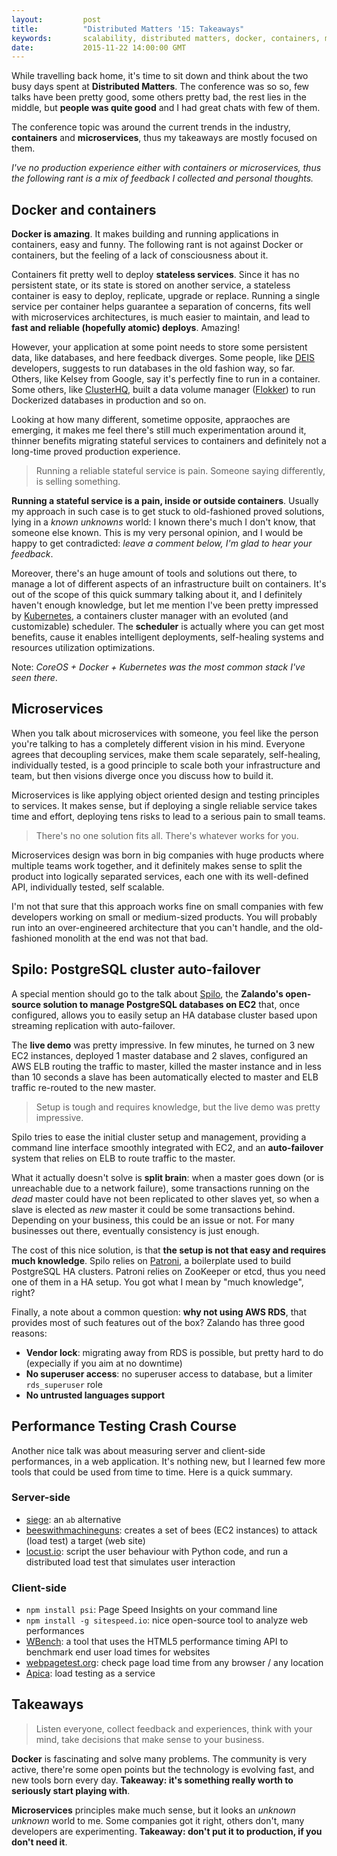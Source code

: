 ```yaml
---
layout:         post
title:          "Distributed Matters '15: Takeaways"
keywords:       scalability, distributed matters, docker, containers, microservices
date:           2015-11-22 14:00:00 GMT
---
```



While travelling back home, it's time to sit down and think about the two busy days spent at **Distributed Matters**. The conference was so so, few talks have been pretty good, some others pretty bad, the rest lies in the middle, but **people was quite good** and I had great chats with few of them.

The conference topic was around the current trends in the industry, **containers** and **microservices**, thus my takeaways are mostly focused on them.

*I've no production experience either with containers or microservices, thus the following rant is a mix of feedback I collected and personal thoughts.*


## Docker and containers

**Docker is amazing**. It makes building and running applications in containers, easy and funny. The following rant is not against Docker or containers, but the feeling of a lack of consciousness about it.

Containers fit pretty well to deploy **stateless services**. Since it has no persistent state, or its state is stored on another service, a stateless container is easy to deploy, replicate, upgrade or replace. Running a single service per container helps guarantee a separation of concerns, fits well with microservices architectures, is much easier to maintain, and lead to **fast and reliable (hopefully atomic) deploys**. Amazing!

However, your application at some point needs to store some persistent data, like databases, and here feedback diverges. Some people, like [DEIS](http://deis.io/) developers, suggests to run databases in the old fashion way, so far. Others, like Kelsey from Google, say it's perfectly fine to run in a container. Some others, like [ClusterHQ](https://clusterhq.com/), built a data volume manager ([Flokker](https://github.com/ClusterHQ/flocker)) to run Dockerized databases in production and so on.

Looking at how many different, sometime opposite, appraoches are emerging, it makes me feel there's still much experimentation around it, thinner benefits migrating stateful services to containers and definitely not a long-time proved production experience.

> Running a reliable stateful service is pain. Someone saying differently, is selling something.

**Running a stateful service is a pain, inside or outside containers**. Usually my approach in such case is to get stuck to old-fashioned proved solutions, lying in a *known unknowns* world: I known there's much I don't know, that someone else known. This is my very personal opinion, and I would be happy to get contradicted: *leave a comment below, I'm glad to hear your feedback*.

Moreover, there's an huge amount of tools and solutions out there, to manage a lot of different aspects of an infrastructure built on containers. It's out of the scope of this quick summary talking about it, and I definitely haven't enough knowledge, but let me mention I've been pretty impressed by [Kubernetes](http://kubernetes.io/), a containers cluster manager with an evoluted (and customizable) scheduler. The **scheduler** is actually where you can get most benefits, cause it enables intelligent deployments, self-healing systems and resources utilization optimizations.

Note: *CoreOS + Docker + Kubernetes was the most common stack I've seen there*.


## Microservices

When you talk about microservices with someone, you feel like the person you're talking to has a completely different vision in his mind. Everyone agrees that decoupling services, make them scale separately, self-healing, individually tested, is a good principle to scale both your infrastructure and team, but then visions diverge once you discuss how to build it.

Microservices is like applying object oriented design and testing principles to services. It makes sense, but if deploying a single reliable service takes time and effort, deploying tens risks to lead to a serious pain to small teams.

> There's no one solution fits all. There's whatever works for you.

Microservices design was born in big companies with huge products where multiple teams work together, and it definitely makes sense to split the product into logically separated services, each one with its well-defined API, individually tested, self scalable.

I'm not that sure that this approach works fine on small companies with few developers working on small or medium-sized products. You will probably run into an over-engineered architecture that you can't handle, and the old-fashioned monolith at the end was not that bad.


## Spilo: PostgreSQL cluster auto-failover

A special mention should go to the talk about [Spilo](https://github.com/zalando/spilo), the **Zalando's open-source solution to manage PostgreSQL databases on EC2** that, once configured, allows you to easily setup an HA database cluster based upon streaming replication with auto-failover.

The **live demo** was pretty impressive. In few minutes, he turned on 3 new EC2 instances, deployed 1 master database and 2 slaves, configured an AWS ELB routing the traffic to master, killed the master instance and in less than 10 seconds a slave has been automatically elected to master and ELB traffic re-routed to the new master.

> Setup is tough and requires knowledge, but the live demo was pretty impressive.

Spilo tries to ease the initial cluster setup and management, providing a command line interface smoothly integrated with EC2, and an **auto-failover** system that relies on ELB to route traffic to the master.

What it actually doesn't solve is **split brain**: when a master goes down (or is unreachable due to a network failure), some transactions running on the *dead* master could have not been replicated to other slaves yet, so when a slave is elected as *new* master it could be some transactions behind. Depending on your business, this could be an issue or not. For many businesses out there, eventually consistency is just enough.

The cost of this nice solution, is that **the setup is not that easy and requires much knowledge**. Spilo relies on [Patroni](https://github.com/zalando/patroni), a boilerplate used to build PostgreSQL HA clusters. Patroni relies on ZooKeeper or etcd, thus you need one of them in a HA setup. You got what I mean by "much knowledge", right?

Finally, a note about a common question: **why not using AWS RDS**, that provides most of such features out of the box? Zalando has three good reasons:

- **Vendor lock**: migrating away from RDS is possible, but pretty hard to do (expecially if you aim at no downtime)
- **No superuser access**: no superuser access to database, but a limiter `rds_superuser` role
- **No untrusted languages support**



## Performance Testing Crash Course

Another nice talk was about measuring server and client-side performances, in a web application. It's nothing new, but I learned few more tools that could be used from time to time. Here is a quick summary.

### Server-side

- [siege](https://github.com/JoeDog/siege): an `ab` alternative
- [beeswithmachineguns](https://github.com/newsapps/beeswithmachineguns): creates a set of bees (EC2 instances) to attack (load test) a target (web site)
- [locust.io](http://locust.io/): script the user behaviour with Python code, and run a distributed load test that simulates user interaction

### Client-side

- `npm install psi`: Page Speed Insights on your command line
- `npm install -g sitespeed.io`: nice open-source tool to analyze web performances
- [WBench](https://github.com/desktoppr/wbench): a tool that uses the HTML5 performance timing API to benchmark end user load times for websites
- [webpagetest.org](http://www.webpagetest.org): check page load time from any browser / any location
- [Apica](https://www.apicasystem.com): load testing as a service



## Takeaways

> Listen everyone, collect feedback and experiences, think with your mind, take decisions that make sense to your business.

**Docker** is fascinating and solve many problems. The community is very active, there're some open points but the technology is evolving fast, and new tools born every day. **Takeaway: it's something really worth to seriously start playing with**.

**Microservices** principles make much sense, but it looks an *unknown unknown* world to me. Some companies got it right, others don't, many developers are experimenting. **Takeaway: don't put it to production, if you don't need it**.

